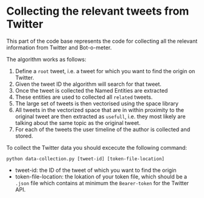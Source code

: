# Collecting the relevant tweets from Twitter

This part of the code base represents the code for collecting all the relevant information from Twitter and Bot-o-meter.

The algorithm works as follows:
1. Define a `root` tweet, i.e. a tweet for which you want to find the origin on Twitter.
1. Given the tweet ID the algorithm will search for that tweet.
1. Once the tweet is collected the Named Entities are extracted
1. These entities are used to collected all `related` tweets.
1. The large set of tweets is then vectorised using the space library
1. All tweets in the vectorized space that are in within proximity to the original tweet are then extracted as `usefull`, i.e. they most likely are talking about the same topic as the original tweet.
1. For each of the tweets the user timeline of the author is collected and stored.

To collect the Twitter data you should excecute the following command:
```
python data-collection.py [tweet-id] [token-file-location]
```
- tweet-id: the ID of the tweet of which you want to find the origin
- token-file-location: the lokation of your token file, which should be a `.json` file which contains at minimum the `Bearer-token` for the Twitter API.